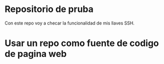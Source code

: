 # Repositorio de pruba 

Con este repo voy a checar la funcionalidad de mis llaves SSH. 

# Usar un repo como fuente de codigo de pagina web 